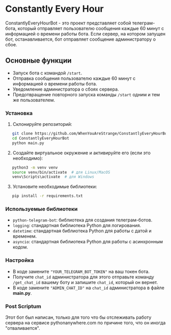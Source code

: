 # Constantly Every Hour
ConstantlyEveryHourBot - это проект представляет собой телеграм-бота, который отправляет пользователю сообщения каждые 60 минут с информацией о времени работы бота. Если сервер, на котором запущен бот, останавливается, бот отправляет сообщение администратору о сбое.

## Основные функции
- Запуск бота с командой `/start`.
- Отправка сообщения пользователю каждые 60 минут с информацией о времени работы бота.
- Уведомление администратора о сбоях сервера.
- Предотвращение повторного запуска команды `/start` одним и тем же пользователем.

### Установка
1. Склонируйте репозиторий:
```bash
   git clone https://github.com/WhenYouAreStrange/ConstantlyEveryHourBot.git
   cd ConstantlyEveryHourBot
   python main.py
   ```
2. Создайте виртуальное окружение и активируйте его (если это необходимо):
```bash
   python3 -m venv venv
   source venv/bin/activate  # для Linux/MacOS
   venv\Scripts\activate  # для Windows
   ```
3. Установите необходимые библиотеки:
```bash
   pip install -r requirements.txt
```

### Используемые библиотеки
-   `python-telegram-bot`: библиотека для создания телеграм-ботов.
-   `logging`: стандартная библиотека Python для логирования.
-   `datetime`: стандартная библиотека Python для работы с датой и временем.
-   `asyncio`: стандартная библиотека Python для работы с асинхронным кодом.

### Настройка
-   В коде замените `"YOUR_TELEGRAM_BOT_TOKEN"` на ваш токен бота.
-   Получите `chat_id` администратора для этого отправьте команду `/get_chat_id` вашему боту и запишите `chat_id`, который он вернет.
-   В коде замените `"ADMIN_CHAT_ID"` на `chat_id` администратора в файле **main.ру**.
 
### Post Scriptum
Этот бот был написан, только для того что бы отслеживать работу сервера на сервисе pythonanywhere.com по причине того, что он иногда "отваливается".